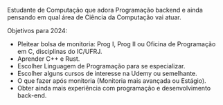 Estudante de Computação que adora Programação backend e ainda pensando em qual área de Ciência da Computação vai atuar.

Objetivos para 2024:

- Pleitear bolsa de monitoria: Prog I, Prog II ou Oficina de Programação em C, disciplinas do IC/UFRJ.
- Aprender C++ e Rust.
- Escolher Linguagem de Programação para se especializar.
- Escolher alguns cursos de interesse na Udemy ou semelhante.
- O que fazer após monitoria (Monitoria mais avançada ou Estágio).
- Obter ainda mais experiência com programação e desenvolvimento back-end.

